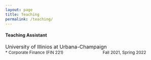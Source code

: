 ```yaml
---
layout: page
title: Teaching
permalink: /teaching/
---
```


#### Teaching Assistant <br>
<font size="3"> University of Illinios at Urbana-Champaign </font> <br>
<font size="2"> * Corporate Finance (FIN 221) &emsp;&emsp;&emsp;&emsp;&emsp;&emsp;&emsp;&emsp;&emsp; Fall 2021, Spring 2022 </font>
